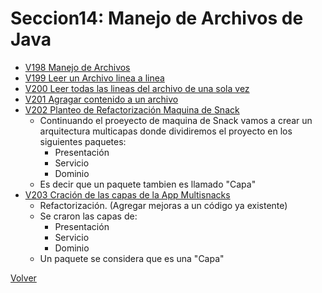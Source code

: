 # Seccion14: Manejo de Archivos de Java
* [V198 Manejo de Archivos](V198_Manejo_de_Archivos_en_Java/src/archivos/CrearArchivo.java)
* [V199 Leer un Archivo linea a linea](V199_Leer_un_Archivo_en_Java/src/archivos/LeerArchivo.java)
* [V200 Leer todas las lineas del archivo de una sola vez](V200_Leer_todo_el_Archivo/src/archivos/LeerTodo.java)
* [V201 Agragar contenido a un archivo](V201_Escribir_a_un_Archivo/src/archivos/AgregarContenidoArchivo.java)
* [V202 Planteo de Refactorización Maquina de Snack ](V202_Proyecto_Maquina_de_Snacks_con_Manejo_de_Archivos/Docs/arquitectura-multicapas.jpg)
    - Continuando el proeyecto de maquina de Snack vamos a crear un 
        arquitectura multicapas donde dividiremos el proyecto en los 
        siguientes paquetes: 
        * Presentación
        * Servicio
        * Dominio
    - Es decir que un paquete tambien es llamado "Capa"
* [V203 Cración de las capas de la App Multisnacks](V203_Arquitectura_Multicapas_App_Maquina_de_Snacks/src/)
    - Refactorización. (Agregar mejoras a un código ya existente)
    - Se craron las capas de: 
        * Presentación
        * Servicio
        * Dominio
    - Un paquete se considera que es una "Capa"


[Volver](../)